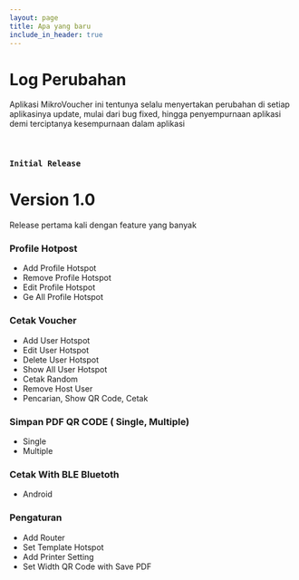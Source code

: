 ```yaml
---
layout: page
title: Apa yang baru
include_in_header: true
---
```


# Log Perubahan
Aplikasi MikroVoucher ini tentunya selalu menyertakan perubahan di setiap aplikasinya update, mulai dari bug fixed, hingga penyempurnaan aplikasi demi terciptanya kesempurnaan dalam aplikasi

<br>

### `Initial Release`
# **Version 1.0**
Release pertama kali dengan feature yang banyak
### Profile Hotpost
- Add Profile Hotspot
- Remove Profile Hotspot
- Edit Profile Hotspot
- Ge All Profile Hotspot

### Cetak Voucher
- Add User Hotspot
- Edit User Hotspot
- Delete User Hotspot
- Show All User Hotspot
- Cetak Random
- Remove Host User
- Pencarian, Show QR Code, Cetak

### Simpan PDF QR CODE ( Single, Multiple)
- Single
- Multiple

### Cetak With BLE Bluetoth
- Android

### Pengaturan
- Add Router
- Set Template Hotspot
- Add Printer Setting
- Set Width QR Code with Save PDF

